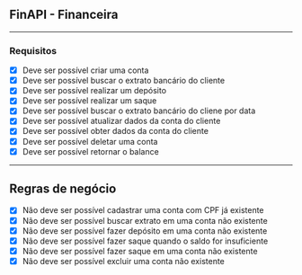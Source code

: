 ## FinAPI - Financeira

---

### Requisitos

- [x] Deve ser possível criar uma conta
- [x] Deve ser possível buscar o extrato bancário do cliente
- [x] Deve ser possível realizar um depósito
- [x] Deve ser possível realizar um saque
- [x] Deve ser possível buscar o extrato bancário do cliene por data
- [x] Deve ser possível atualizar dados da conta do cliente
- [x] Deve ser possível obter dados da conta do cliente
- [x] Deve ser possível deletar uma conta
- [x] Deve ser possível retornar o balance

---

## Regras de negócio

- [x] Não deve ser possível cadastrar uma conta com CPF já existente
- [x] Não deve ser possível buscar extrato em uma conta  não existente
- [x] Não deve ser possível fazer depósito em uma conta não existente
- [x] Não deve ser possível fazer saque quando o saldo for insuficiente
- [x] Não deve ser possível fazer saque em uma conta não existente
- [x] Não deve ser possível excluir uma conta não existente